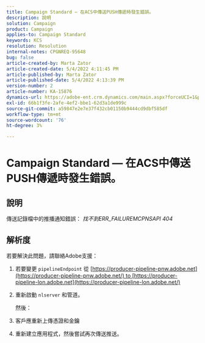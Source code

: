 ```yaml
---
title: Campaign Standard — 在ACS中傳送PUSH傳遞時發生錯誤。
description: 說明
solution: Campaign
product: Campaign
applies-to: Campaign Standard
keywords: KCS
resolution: Resolution
internal-notes: CPGNREQ-95648
bug: false
article-created-by: Marta Zator
article-created-date: 5/4/2022 4:11:45 PM
article-published-by: Marta Zator
article-published-date: 5/4/2022 4:13:39 PM
version-number: 2
article-number: KA-15876
dynamics-url: https://adobe-ent.crm.dynamics.com/main.aspx?forceUCI=1&pagetype=entityrecord&etn=knowledgearticle&id=5d3f73df-c4cb-ec11-a7b5-6045bd00d4f5
exl-id: 66b1f3fe-2afe-4ef2-bbe1-62d3a1de999c
source-git-commit: a59847e2e7e37f432cb01150b9444cd9dbf585df
workflow-type: tm+mt
source-wordcount: '76'
ht-degree: 3%

---
```


# Campaign Standard — 在ACS中傳送PUSH傳遞時發生錯誤。

## 說明

傳送記錄檔中的推播通知錯誤： *找不到ERR_FAILUREMCPNSAPI 404*

## 解析度

若要解決此問題，請聯絡Adobe支援：

1. 若要變更 `pipelineEndpoint` 從 [https://producer-pipeline-pnw.adobe.net](https://producer-pipeline-pnw.adobe.net/) to [https://producer-pipeline-lon.adobe.net](https://producer-pipeline-lon.adobe.net/)

1. 重新啟動 `nlserver` 和管道。

   然後：

1. 客戶應重新上傳憑證和金鑰

1. 重新建立應用程式，然後嘗試再次傳送推送。
